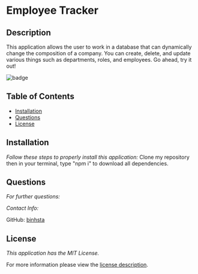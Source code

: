 # Employee Tracker
  
## Description
  
  This application allows the user to work in a database that can dynamically change the composition of a company. You can create, delete, and update various things such as departments, roles, and employees. Go ahead, try it out!
  
![badge](https://img.shields.io/badge/license-MITLicense-blue)

## Table of Contents
  * [Installation](#installation)
  * [Questions](#questions)
  * [License](#license)
      

  ## Installation
      
  *Follow these steps to properly install this application:*
    Clone my repository then in your terminal, type "npm i" to download all dependencies.
        
  ## Questions
        
  *For further questions:*

     
    
  *Contact Info:*
    
  GitHub: [binhsta](https://github.com/binhsta)
      
  ## License
        
  *This application has the MIT License.*
        
  For more information please view the [license description](https://choosealicense.com/licenses/mit/).
    
